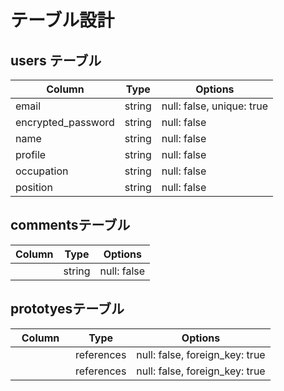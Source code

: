 # テーブル設計

## users テーブル

| Column             | Type   | Options     |
| ------------------ | ------ | ----------- |
| email              | string | null: false, unique: true |
| encrypted_password | string | null: false |
| name               | string | null: false |
| profile            | string | null: false |
| occupation         | string | null: false |
| position           | string | null: false |

## commentsテーブル

| Column | Type   | Options     |
| ------ | ------ | ----------- |
| 　　　   | string | null: false |

## prototyesテーブル

| Column | Type       | Options                        |
| ------ | ---------- | ------------------------------ |
| 　　　　　  | references | null: false, foreign_key: true |
| 　　　  | references | null: false, foreign_key: true |

